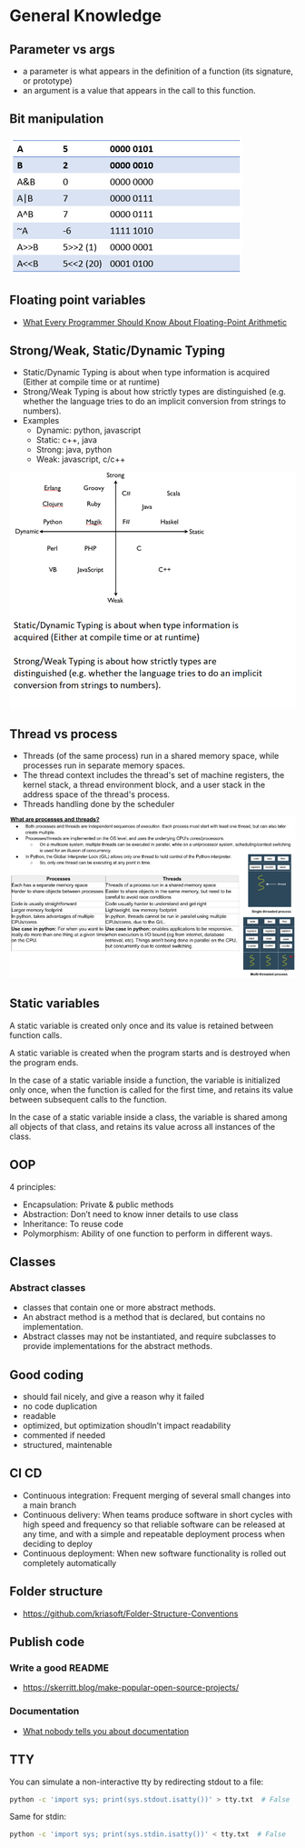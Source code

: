# General Knowledge

## Parameter vs args

- a parameter is what appears in the definition of a function (its signature, or prototype)
- an argument is a value that appears in the call to this function.

## Bit manipulation

![](./bit-manipulations.png)

## Floating point variables

- [What Every Programmer Should Know About Floating-Point Arithmetic](https://floating-point-gui.de/)

## Strong/Weak, Static/Dynamic Typing

- Static/Dynamic Typing is about when type information is acquired (Either at compile time or at runtime)
- Strong/Weak Typing is about how strictly types are distinguished (e.g. whether the language tries to do an implicit conversion from strings to numbers).
- Examples
  - Dynamic: python, javascript
  - Static: c++, java
  - Strong: java, python
  - Weak: javascript, c/c++

![](./strongweakstaticdynamic_type.png)

## Thread vs process

- Threads (of the same process) run in a shared memory space, while processes run in separate memory spaces.
- The thread context includes the thread's set of machine registers, the kernel stack, a thread environment block, and a user stack in the address space of the thread's process.
- Threads handling done by the scheduler

![](./processes-threads.jpg)

## Static variables

A static variable is created only once and its value is retained between function calls.

A static variable is created when the program starts and is destroyed when the program ends.

In the case of a static variable inside a function, the variable is initialized only once, when the function is called for the first time, and retains its value between subsequent calls to the function.

In the case of a static variable inside a class, the variable is shared among all objects of that class, and retains its value across all instances of the class.

## OOP

4 principles:

- Encapsulation: Private & public methods
- Abstraction: Don’t need to know inner details to use class
- Inheritance: To reuse code
- Polymorphism:  Ability of one function to perform in different ways.

## Classes

### Abstract classes

- classes that contain one or more abstract methods.
- An abstract method is a method that is declared, but contains no implementation.
- Abstract classes may not be instantiated, and require subclasses to provide implementations for the abstract methods.

## Good coding

- should fail nicely, and give a reason why it failed
- no code duplication
- readable
- optimized, but optimization shoudln't impact readability
- commented if needed
- structured, maintenable

## CI CD

- Continuous integration: Frequent merging of several small changes into a main branch
- Continuous delivery: When teams produce software in short cycles with high speed and frequency so that reliable software can be released at any time, and with a simple and repeatable deployment process when deciding to deploy
- Continuous deployment: When new software functionality is rolled out completely automatically

## Folder structure

- <https://github.com/kriasoft/Folder-Structure-Conventions>

## Publish code

### Write a good README

- <https://skerritt.blog/make-popular-open-source-projects/>

### Documentation

- [What nobody tells you about documentation](https://www.divio.com/blog/documentation/)

## TTY

You can simulate a non-interactive tty by redirecting stdout to a file:

```bash
python -c 'import sys; print(sys.stdout.isatty())' > tty.txt  # False
```

Same for stdin:

```bash
python -c 'import sys; print(sys.stdin.isatty())' < tty.txt  # False
```
